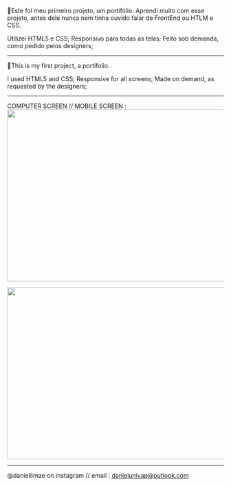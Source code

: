 📢Este foi meu primeiro projeto, um portifólio.
Aprendi muito com esse projeto, antes dele nunca nem tinha ouvido falar de FrontEnd ou HTLM e CSS.

Utilizei HTML5 e CSS;
Responsivo para todas as telas;
Feito sob demanda, como pedido pelos designers;

---------------------------------------------------

📢This is my first project, a portifolio.

I used HTML5 and CSS;
Responsive for all screens;
Made on demand, as requested by the designers;

-----------------------------------------------

COMPUTER SCREEN // MOBILE SCREEN :
<img src="https://media.giphy.com/media/pIEiOxH5lU3jSNhYs3/giphy.gif" width="800" height="400" />


<img src="https://media.giphy.com/media/lHP85h9meyamIT2tYD/giphy.gif" width="800" height="400" />

--------------------------------------------------


@daniellimae on instagram //
email : danielunivap@outlook.com
